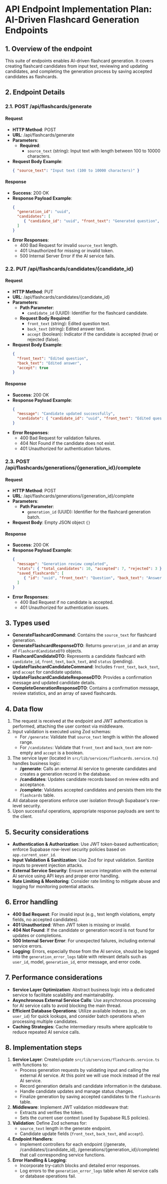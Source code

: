 # API Endpoint Implementation Plan: AI-Driven Flashcard Generation Endpoints

## 1. Overview of the endpoint
This suite of endpoints enables AI-driven flashcard generation. It covers creating flashcard candidates from input text, reviewing and updating candidates, and completing the generation process by saving accepted candidates as flashcards.

## 2. Endpoint Details

### 2.1. POST /api/flashcards/generate
#### Request
- **HTTP Method**: POST
- **URL**: /api/flashcards/generate
- **Parameters**:
  - **Required**:
    - `source_text` (string): Input text with length between 100 to 10000 characters.
- **Request Body Example**:
  ```json
  { "source_text": "Input text (100 to 10000 characters)" }
  ```

#### Response
- **Success**: 200 OK
- **Response Payload Example**:
  ```json
  {
    "generation_id": "uuid",
    "candidates": [
       { "candidate_id": "uuid", "front_text": "Generated question", "back_text": "Generated answer", "status": "pending" }
    ]
  }
  ```
- **Error Responses**:
  - 400 Bad Request for invalid `source_text` length.
  - 401 Unauthorized for missing or invalid token.
  - 500 Internal Server Error if the AI service fails.

### 2.2. PUT /api/flashcards/candidates/{candidate_id}
#### Request
- **HTTP Method**: PUT
- **URL**: /api/flashcards/candidates/{candidate_id}
- **Parameters**:
  - **Path Parameter**:
    - `candidate_id` (UUID): Identifier for the flashcard candidate.
  - **Request Body Required**:
    - `front_text` (string): Edited question text.
    - `back_text` (string): Edited answer text.
    - `accept` (boolean): Indicator if the candidate is accepted (true) or rejected (false).
- **Request Body Example**:
  ```json
  {
    "front_text": "Edited question",
    "back_text": "Edited answer",
    "accept": true
  }
  ```

#### Response
- **Success**: 200 OK
- **Response Payload Example**:
  ```json
  {
    "message": "Candidate updated successfully",
    "candidate": { "candidate_id": "uuid", "front_text": "Edited question", "back_text": "Edited answer" }
  }
  ```
- **Error Responses**:
  - 400 Bad Request for validation failures.
  - 404 Not Found if the candidate does not exist.
  - 401 Unauthorized for authentication failures.

### 2.3. POST /api/flashcards/generations/{generation_id}/complete
#### Request
- **HTTP Method**: POST
- **URL**: /api/flashcards/generations/{generation_id}/complete
- **Parameters**:
  - **Path Parameter**:
    - `generation_id` (UUID): Identifier for the flashcard generation batch.
- **Request Body**: Empty JSON object `{}`

#### Response
- **Success**: 200 OK
- **Response Payload Example**:
  ```json
  {
    "message": "Generation review completed",
    "stats": { "total_candidates": 10, "accepted": 7, "rejected": 3 },
    "saved_flashcards": [
       { "id": "uuid", "front_text": "Question", "back_text": "Answer", "is_ai": true, "created_at": "timestamp" }
    ]
  }
  ```
- **Error Responses**:
  - 400 Bad Request if no candidate is accepted.
  - 401 Unauthorized for authentication issues.

## 3. Types used
- **GenerateFlashcardCommand**: Contains the `source_text` for flashcard generation.
- **GenerateFlashcardResponseDTO**: Returns `generation_id` and an array of `FlashcardCandidateDTO` objects.
- **FlashcardCandidateDTO**: Represents a candidate flashcard with `candidate_id`, `front_text`, `back_text`, and `status` (pending).
- **UpdateFlashcardCandidateCommand**: Includes `front_text`, `back_text`, and `accept` for candidate updates.
- **UpdateFlashcardCandidateResponseDTO**: Provides a confirmation message and updated candidate details.
- **CompleteGenerationResponseDTO**: Contains a confirmation message, review statistics, and an array of saved flashcards.

## 4. Data flow
1. The request is received at the endpoint and JWT authentication is performed, attaching the user context via middleware.
2. Input validation is executed using Zod schemas:
   - For `/generate`: Validate that `source_text` length is within the allowed range.
   - For `/candidates`: Validate that `front_text` and `back_text` are non-empty and `accept` is a boolean.
3. The service layer (located in `src/lib/services/flashcards.service.ts`) handles business logic:
   - **/generate**: Calls an external AI service to generate candidates and creates a generation record in the database.
   - **/candidates**: Updates candidate records based on review edits and acceptance.
   - **/complete**: Validates accepted candidates and persists them into the `flashcards` table.
4. All database operations enforce user isolation through Supabase's row-level security.
5. Upon successful operations, appropriate response payloads are sent to the client.

## 5. Security considerations
- **Authentication & Authorization**: Use JWT token-based authentication; enforce Supabase row-level security policies based on `app.current_user_id`.
- **Input Validation & Sanitization**: Use Zod for input validation. Sanitize inputs to prevent injection attacks.
- **External Service Security**: Ensure secure integration with the external AI service using API keys and proper error handling.
- **Rate Limiting & Monitoring**: Consider rate limiting to mitigate abuse and logging for monitoring potential attacks.

## 6. Error handling
- **400 Bad Request**: For invalid input (e.g., text length violations, empty fields, no accepted candidates).
- **401 Unauthorized**: When JWT token is missing or invalid.
- **404 Not Found**: If the candidate or generation record is not found for updates or completions.
- **500 Internal Server Error**: For unexpected failures, including external service errors.
- **Logging**: Errors, especially those from the AI service, should be logged into the `generation_error_logs` table with relevant details such as `user_id`, model, `generation_id`, error message, and error code.

## 7. Performance considerations
- **Service Layer Optimization**: Abstract business logic into a dedicated service to facilitate scalability and maintainability.
- **Asynchronous External Service Calls**: Use asynchronous processing for AI service calls to avoid blocking the main thread.
- **Efficient Database Operations**: Utilize available indexes (e.g., on `user_id`) for quick lookups, and consider batch operations when processing multiple candidates.
- **Caching Strategies**: Cache intermediary results where applicable to reduce repeated AI service calls.

## 8. Implementation steps
1. **Service Layer**: Create/update `src/lib/services/flashcards.service.ts` with functions to:
   - Process generation requests by validating input and calling the external AI service. At this point we will use mock instead of the real AI service.
   - Record generation details and candidate information in the database.
   - Handle candidate updates and manage status changes.
   - Finalize generation by saving accepted candidates to the `flashcards` table.
2. **Middleware**: Implement JWT validation middleware that:
   - Extracts and verifies the token.
   - Sets the current user context (used by Supabase RLS policies).
3. **Validation**: Define Zod schemas for:
   - `source_text` length in the generate endpoint.
   - Candidate update fields (`front_text`, `back_text`, and `accept`).
4. **Endpoint Handlers**:
   - Implement controllers for each endpoint (/generate, /candidates/{candidate_id}, /generations/{generation_id}/complete) that call corresponding service functions.
5. **Error Handling & Logging**:
   - Incorporate try-catch blocks and detailed error responses.
   - Log errors to the `generation_error_logs` table when AI service calls or database operations fail.
